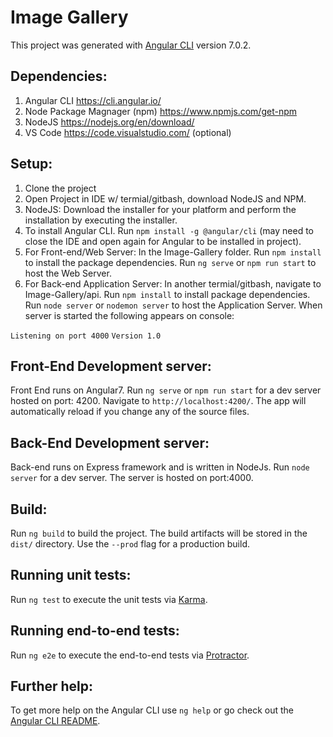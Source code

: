 # Image Gallery

This project was generated with [Angular CLI](https://github.com/angular/angular-cli) version 7.0.2.

## Dependencies: 

1. Angular CLI https://cli.angular.io/
2. Node Package Magnager (npm) https://www.npmjs.com/get-npm
3. NodeJS https://nodejs.org/en/download/
4. VS Code https://code.visualstudio.com/ (optional)

## Setup:

1. Clone the project
2. Open Project in IDE w/ termial/gitbash, download NodeJS and NPM.
3. NodeJS: Download the installer for your platform and perform the installation by executing the installer.
4. To install Angular CLI. Run `npm install -g @angular/cli` (may need to close the IDE and open again for Angular to be installed in project).
5. For Front-end/Web Server: In the Image-Gallery folder. Run `npm install` to install the package dependencies. Run `ng serve` or `npm run start` to host the Web Server.
6. For Back-end Application Server: In another termial/gitbash, navigate to Image-Gallery/api. Run `npm install` to install package dependencies. Run  `node server` or `nodemon server` to host the Application Server. When server is started the following appears on console:

`Listening on port 4000`
`Version 1.0`


## Front-End Development server:

Front End runs on Angular7. Run `ng serve` or `npm run start`  for a dev server hosted on port: 4200. Navigate to `http://localhost:4200/`. The app will automatically reload if you change any of the source files.

## Back-End Development server:

Back-end runs on Express framework and is written in NodeJs. Run `node server` for a dev server. The server is hosted on port:4000.

## Build:

Run `ng build` to build the project. The build artifacts will be stored in the `dist/` directory. Use the `--prod` flag for a production build.

## Running unit tests:

Run `ng test` to execute the unit tests via [Karma](https://karma-runner.github.io).

## Running end-to-end tests:

Run `ng e2e` to execute the end-to-end tests via [Protractor](http://www.protractortest.org/).

## Further help:

To get more help on the Angular CLI use `ng help` or go check out the [Angular CLI README](https://github.com/angular/angular-cli/blob/master/README.md).
